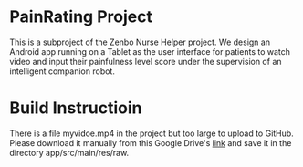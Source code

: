 # PainRating Project
This is a subproject of the Zenbo Nurse Helper project. We design an Android app running on a Tablet as the user interface for patients to watch video and input their painfulness level score under the supervision of an intelligent companion robot.

# Build Instructioin
There is a file myvidoe.mp4 in the project but too large to upload to GitHub. Please download it manually from this Google Drive's [link](https://drive.google.com/file/d/1zDzBWggeRFwNY5xkTioc5-RpIRFDgrwC/view?usp=sharing) and save it in the directory app/src/main/res/raw.